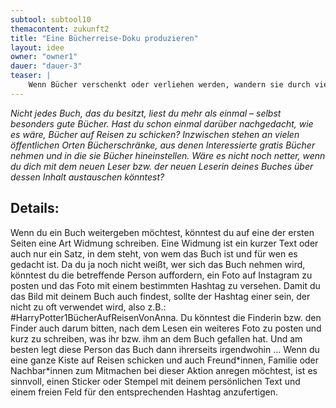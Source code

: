 ```yaml
---
subtool: subtool10
themacontent: zukunft2
title: "Eine Bücherreise-Doku produzieren"
layout: idee
owner: "owner1"
dauer: "dauer-3"
teaser: |
    Wenn Bücher verschenkt oder verliehen werden, wandern sie durch viele Hände – berichte darüber!
---
```


*Nicht jedes Buch, das du besitzt, liest du mehr als einmal – selbst besonders gute Bücher. Hast du schon einmal darüber nachgedacht, wie es wäre, Bücher auf Reisen zu schicken? Inzwischen stehen an vielen öffentlichen Orten Bücherschränke, aus denen Interessierte gratis Bücher nehmen und in die sie Bücher hineinstellen. Wäre es nicht noch netter, wenn du dich mit dem neuen Leser bzw. der neuen Leserin deines Buches über dessen Inhalt austauschen könntest?*

## Details:
Wenn du ein Buch weitergeben möchtest, könntest du auf eine der ersten Seiten eine Art Widmung schreiben. Eine Widmung ist ein kurzer Text oder auch nur ein Satz, in dem steht, von wem das Buch ist und für wen es gedacht ist. Da du ja noch nicht weißt, wer sich das Buch nehmen wird, könntest du die betreffende Person auffordern, ein Foto auf Instagram zu posten und das Foto mit einem bestimmten Hashtag zu versehen. Damit du das Bild mit deinem Buch auch findest, sollte der Hashtag einer sein, der nicht zu oft verwendet wird, also z.B.: #HarryPotter1BücherAufReisenVonAnna. Du könntest die Finderin bzw. den Finder auch darum bitten, nach dem Lesen ein weiteres Foto zu posten und kurz zu schreiben, was ihr bzw. ihm an dem Buch gefallen hat. Und am besten legt diese Person das Buch dann ihrerseits irgendwohin …
Wenn du eine ganze Kiste auf Reisen schicken und auch Freund\*innen, Familie oder Nachbar\*innen zum Mitmachen bei dieser Aktion anregen möchtest, ist es sinnvoll, einen Sticker oder Stempel mit deinem persönlichen Text und einem freien Feld für den entsprechenden Hashtag anzufertigen.
